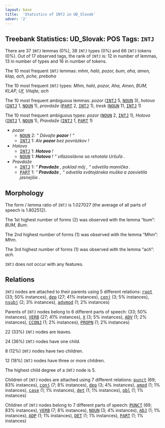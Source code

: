 ```yaml
---
layout: base
title:  'Statistics of INTJ in UD_Slovak'
udver: '2'
---
```


## Treebank Statistics: UD_Slovak: POS Tags: `INTJ`

There are 37 `INTJ` lemmas (0%), 38 `INTJ` types (0%) and 66 `INTJ` tokens (0%).
Out of 17 observed tags, the rank of `INTJ` is: 12 in number of lemmas, 13 in number of types and 16 in number of tokens.

The 10 most frequent `INTJ` lemmas: <em>mhm, haló, pozor, bum, aha, amen, klap, ach, pche, preboha</em>

The 10 most frequent `INTJ` types:  <em>Mhm, haló, pozor, Aha, Amen, BUM, KLAP, Uf, Vitajte, ach</em>

The 10 most frequent ambiguous lemmas: <em>pozor</em> (<tt><a href="sk-pos-INTJ.html">INTJ</a></tt> 5, <tt><a href="sk-pos-NOUN.html">NOUN</a></tt> 3), <em>hotovo</em> (<tt><a href="sk-pos-INTJ.html">INTJ</a></tt> 1, <tt><a href="sk-pos-NOUN.html">NOUN</a></tt> 1), <em>pravdaže</em> (<tt><a href="sk-pos-PART.html">PART</a></tt> 2, <tt><a href="sk-pos-INTJ.html">INTJ</a></tt> 1), <em>tresk</em> (<tt><a href="sk-pos-NOUN.html">NOUN</a></tt> 11, <tt><a href="sk-pos-INTJ.html">INTJ</a></tt> 1)

The 10 most frequent ambiguous types:  <em>pozor</em> (<tt><a href="sk-pos-NOUN.html">NOUN</a></tt> 2, <tt><a href="sk-pos-INTJ.html">INTJ</a></tt> 1), <em>Hotovo</em> (<tt><a href="sk-pos-INTJ.html">INTJ</a></tt> 1, <tt><a href="sk-pos-NOUN.html">NOUN</a></tt> 1), <em>Pravdaže</em> (<tt><a href="sk-pos-INTJ.html">INTJ</a></tt> 1, <tt><a href="sk-pos-PART.html">PART</a></tt> 1)


* <em>pozor</em>
  * <tt><a href="sk-pos-NOUN.html">NOUN</a></tt> 2: <em>“ Dávajte <b>pozor</b> ! “</em>
  * <tt><a href="sk-pos-INTJ.html">INTJ</a></tt> 1: <em>Ale <b>pozor</b> bez povrázkov !</em>
* <em>Hotovo</em>
  * <tt><a href="sk-pos-INTJ.html">INTJ</a></tt> 1: <em><b>Hotovo</b> !</em>
  * <tt><a href="sk-pos-NOUN.html">NOUN</a></tt> 1: <em><b>Hotovo</b> ! “ víťazoslávne sa rehotala Uršuľa .</em>
* <em>Pravdaže</em>
  * <tt><a href="sk-pos-INTJ.html">INTJ</a></tt> 1: <em>“ <b>Pravdaže</b> , poklad môj , “ odvetila mamička .</em>
  * <tt><a href="sk-pos-PART.html">PART</a></tt> 1: <em>“ <b>Pravdaže</b> , “ odvetila svätojánska muška a zasvietila jasnejšie .</em>

## Morphology

The form / lemma ratio of `INTJ` is 1.027027 (the average of all parts of speech is 1.802512).

The 1st highest number of forms (2) was observed with the lemma “bum”: <em>BUM, Bum</em>.

The 2nd highest number of forms (1) was observed with the lemma “Mhm”: <em>Mhm</em>.

The 3rd highest number of forms (1) was observed with the lemma “ach”: <em>ach</em>.

`INTJ` does not occur with any features.


## Relations

`INTJ` nodes are attached to their parents using 5 different relations: <tt><a href="sk-dep-root.html">root</a></tt> (33; 50% instances), <tt><a href="sk-dep-dep.html">dep</a></tt> (27; 41% instances), <tt><a href="sk-dep-conj.html">conj</a></tt> (3; 5% instances), <tt><a href="sk-dep-nsubj.html">nsubj</a></tt> (2; 3% instances), <tt><a href="sk-dep-advmod.html">advmod</a></tt> (1; 2% instances)

Parents of `INTJ` nodes belong to 6 different parts of speech:  (33; 50% instances), <tt><a href="sk-pos-VERB.html">VERB</a></tt> (27; 41% instances), <tt><a href="sk-pos-X.html">X</a></tt> (3; 5% instances), <tt><a href="sk-pos-ADV.html">ADV</a></tt> (1; 2% instances), <tt><a href="sk-pos-CCONJ.html">CCONJ</a></tt> (1; 2% instances), <tt><a href="sk-pos-PROPN.html">PROPN</a></tt> (1; 2% instances)

22 (33%) `INTJ` nodes are leaves.

24 (36%) `INTJ` nodes have one child.

8 (12%) `INTJ` nodes have two children.

12 (18%) `INTJ` nodes have three or more children.

The highest child degree of a `INTJ` node is 5.

Children of `INTJ` nodes are attached using 7 different relations: <tt><a href="sk-dep-punct.html">punct</a></tt> (69; 83% instances), <tt><a href="sk-dep-conj.html">conj</a></tt> (7; 8% instances), <tt><a href="sk-dep-dep.html">dep</a></tt> (3; 4% instances), <tt><a href="sk-dep-amod.html">amod</a></tt> (1; 1% instances), <tt><a href="sk-dep-case.html">case</a></tt> (1; 1% instances), <tt><a href="sk-dep-det.html">det</a></tt> (1; 1% instances), <tt><a href="sk-dep-obl.html">obl</a></tt> (1; 1% instances)

Children of `INTJ` nodes belong to 7 different parts of speech: <tt><a href="sk-pos-PUNCT.html">PUNCT</a></tt> (69; 83% instances), <tt><a href="sk-pos-VERB.html">VERB</a></tt> (7; 8% instances), <tt><a href="sk-pos-NOUN.html">NOUN</a></tt> (3; 4% instances), <tt><a href="sk-pos-ADJ.html">ADJ</a></tt> (1; 1% instances), <tt><a href="sk-pos-ADP.html">ADP</a></tt> (1; 1% instances), <tt><a href="sk-pos-DET.html">DET</a></tt> (1; 1% instances), <tt><a href="sk-pos-PART.html">PART</a></tt> (1; 1% instances)

